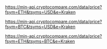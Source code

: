 https://min-api.cryptocompare.com/data/price?fsym=ETH&tsyms=USD&e=Kraken

https://min-api.cryptocompare.com/data/price?fsym=BTC&tsyms=USD&e=Kraken

https://min-api.cryptocompare.com/data/price?fsym=ETH&tsyms=BTC&e=Kraken

